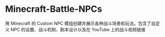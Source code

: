 # Minecraft-Battle-NPCs
用 Minecraft 的 Custom NPC 模组创建并展示各种战斗场景和玩法。包含了自定义 NPC 的设置、战斗机制、剧本设计以及在 YouTube 上的战斗视频链接
